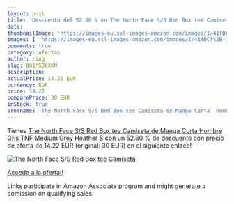 ```yaml
---
layout: post
title: 'Descuento del 52.60 % en The North Face S/S Red Box tee Camiseta '
date: 
thumbnailImage: 'https://images-eu.ssl-images-amazon.com/images/I/41fDCf%2B-iqL._SL200_.jpg'
images: [ 'https://images-eu.ssl-images-amazon.com/images/I/41fDCf%2B-iqL._SL200_.jpg' ]
comments: true
category: ofertas
author: ring
slug: B01MSD0XKM
description:
actualPrice: 14.22 EUR
currency: EUR
price: 14.22
comparePrice: 30 EUR
inStock: true
prodname: 'The North Face S/S Red Box tee Camiseta de Manga Corta  Hombre  Gris  TNF Medium Grey Heather   S'
---
```


Tienes [The North Face S/S Red Box tee Camiseta de Manga Corta  Hombre  Gris  TNF Medium Grey Heather   S](https://www.amazon.es/dp/B01MSD0XKM/?tag=tolees-21) con un 52.60 % de descuento con precio de oferta de 14.22 EUR (original: 30 EUR) en el siguiente enlace!

[![The North Face S/S Red Box tee Camiseta ](https://images-eu.ssl-images-amazon.com/images/I/41fDCf%2B-iqL._SL200_.jpg)](https://www.amazon.es/dp/B01MSD0XKM/?tag=tolees-21)

[Accede a la oferta!!](https://www.amazon.es/dp/B01MSD0XKM/?tag=tolees-21)

Links participate in Amazon Associate program and might generate a comission on qualifying sales


